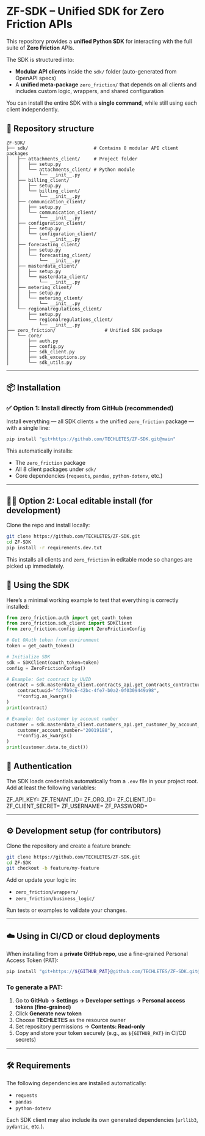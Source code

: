 # ZF-SDK – Unified SDK for Zero Friction APIs

This repository provides a **unified Python SDK** for interacting with the full suite of **Zero Friction** APIs.

The SDK is structured into:
- **Modular API clients** inside the `sdk/` folder (auto-generated from OpenAPI specs)
- A **unified meta-package** `zero_friction/` that depends on all clients and includes custom logic, wrappers, and shared configuration

You can install the entire SDK with a **single command**, while still using each client independently.

## 📁 Repository structure

```
ZF-SDK/
├── sdk/                        # Contains 8 modular API client packages
│   ├── attachments_client/     # Project folder
│   │   ├── setup.py
│   │   └── attachments_client/ # Python module
│   │       └── __init__.py
│   ├── billing_client/
│   │   ├── setup.py
│   │   └── billing_client/
│   │       └── __init__.py
│   ├── communication_client/
│   │   ├── setup.py
│   │   └── communication_client/
│   │       └── __init__.py
│   ├── configuration_client/
│   │   ├── setup.py
│   │   └── configuration_client/
│   │       └── __init__.py
│   ├── forecasting_client/
│   │   ├── setup.py
│   │   └── forecasting_client/
│   │       └── __init__.py
│   ├── masterdata_client/
│   │   ├── setup.py
│   │   └── masterdata_client/
│   │       └── __init__.py
│   ├── metering_client/
│   │   ├── setup.py
│   │   └── metering_client/
│   │       └── __init__.py
│   └── regionalregulations_client/
│       ├── setup.py
│       └── regionalregulations_client/
│           └── __init__.py
├── zero_friction/                  # Unified SDK package
│   └── core/              
│       ├── auth.py
│       ├── config.py
│       ├── sdk_client.py
│       ├── sdk_exceptions.py
│       └── sdk_utils.py
```

---

## 📦 Installation

### ✅ Option 1: Install directly from GitHub (recommended)

Install everything — all SDK clients + the unified `zero_friction` package — with a single line:

```bash
pip install "git+https://github.com/TECHLETES/ZF-SDK.git@main"
```

This automatically installs:

- The `zero_friction` package  
- All 8 client packages under `sdk/`  
- Core dependencies (`requests`, `pandas`, `python-dotenv`, etc.)  

---

## 🧑‍💻 Option 2: Local editable install (for development)

Clone the repo and install locally:

```bash
git clone https://github.com/TECHLETES/ZF-SDK.git
cd ZF-SDK
pip install -r requirements.dev.txt
```

This installs all clients and `zero_friction` in editable mode so changes are picked up immediately.

## 🧩 Using the SDK

Here’s a minimal working example to test that everything is correctly installed:

```python
from zero_friction.auth import get_oauth_token
from zero_friction.sdk_client import SDKClient
from zero_friction.config import ZeroFrictionConfig

# Get OAuth token from environment
token = get_oauth_token()

# Initialize SDK
sdk = SDKClient(oauth_token=token)
config = ZeroFrictionConfig()

# Example: Get contract by UUID
contract = sdk.masterdata_client.contracts_api.get_contracts_contractuuid(
    contractuuid="fc77b9c6-42bc-4fe7-b0a2-0f0309449a98",
    **config.as_kwargs()
)
print(contract)

# Example: Get customer by account number
customer = sdk.masterdata_client.customers_api.get_customer_by_account_number(
    customer_account_number="20019188",
    **config.as_kwargs()
)
print(customer.data.to_dict())
```

## 🔐 Authentication

The SDK loads credentials automatically from a `.env` file in your project root.  
Add at least the following variables:

ZF_API_KEY=
ZF_TENANT_ID=
ZF_ORG_ID=
ZF_CLIENT_ID=
ZF_CLIENT_SECRET=
ZF_USERNAME=
ZF_PASSWORD=

---

## ⚙️ Development setup (for contributors)

Clone the repository and create a feature branch:

```bash
git clone https://github.com/TECHLETES/ZF-SDK.git
cd ZF-SDK
git checkout -b feature/my-feature
```

Add or update your logic in:

- `zero_friction/wrappers/`
- `zero_friction/business_logic/`

Run tests or examples to validate your changes.

---

## ☁️ Using in CI/CD or cloud deployments

When installing from a **private GitHub repo**, use a fine-grained Personal Access Token (PAT):

```bash
pip install "git+https://${GITHUB_PAT}@github.com/TECHLETES/ZF-SDK.git@main"
```

### To generate a PAT:
1. Go to **GitHub → Settings → Developer settings → Personal access tokens (fine-grained)**
2. Click **Generate new token**
3. Choose **TECHLETES** as the resource owner
4. Set repository permissions → **Contents: Read-only**
5. Copy and store your token securely (e.g., as `${GITHUB_PAT}` in CI/CD secrets)

---

## 🛠 Requirements

The following dependencies are installed automatically:

- `requests`
- `pandas`
- `python-dotenv`

Each SDK client may also include its own generated dependencies (`urllib3`, `pydantic`, etc.).

